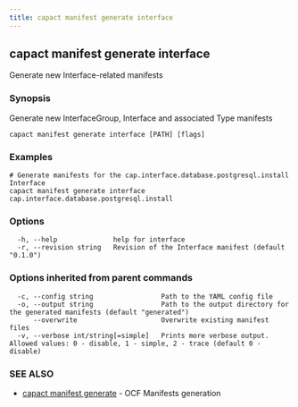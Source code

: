 ```yaml
---
title: capact manifest generate interface
---
```


## capact manifest generate interface

Generate new Interface-related manifests

### Synopsis

Generate new InterfaceGroup, Interface and associated Type manifests

```
capact manifest generate interface [PATH] [flags]
```

### Examples

```
# Generate manifests for the cap.interface.database.postgresql.install Interface
capact manifest generate interface cap.interface.database.postgresql.install
```

### Options

```
  -h, --help              help for interface
  -r, --revision string   Revision of the Interface manifest (default "0.1.0")
```

### Options inherited from parent commands

```
  -c, --config string                 Path to the YAML config file
  -o, --output string                 Path to the output directory for the generated manifests (default "generated")
      --overwrite                     Overwrite existing manifest files
  -v, --verbose int/string[=simple]   Prints more verbose output. Allowed values: 0 - disable, 1 - simple, 2 - trace (default 0 - disable)
```

### SEE ALSO

* [capact manifest generate](capact_manifest_generate.md)	 - OCF Manifests generation

